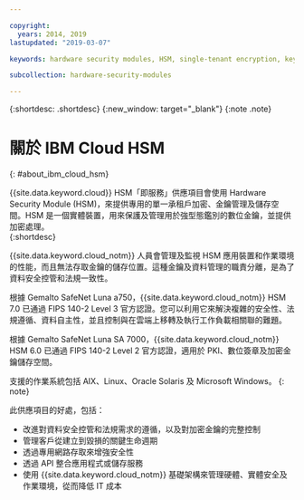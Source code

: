 ```yaml
---

copyright:
  years: 2014, 2019
lastupdated: "2019-03-07"

keywords: hardware security modules, HSM, single-tenant encryption, key management, Gemalto SafeNet Luna, FIPS certified, cryptographic, keys,

subcollection: hardware-security-modules

---
```


{:shortdesc: .shortdesc}
{:new_window: target="_blank"}
{:note .note}

# 關於 IBM Cloud HSM
{: #about_ibm_cloud_hsm}

{{site.data.keyword.cloud}} HSM「即服務」供應項目會使用 Hardware Security Module (HSM)，來提供專用的單一承租戶加密、金鑰管理及儲存空間。HSM 是一個實體裝置，用來保護及管理用於強型態鑑別的數位金鑰，並提供加密處理。  
{:shortdesc}

{{site.data.keyword.cloud_notm}} 人員會管理及監視 HSM 應用裝置和作業環境的性能，而且無法存取金鑰的儲存位置。這種金鑰及資料管理的職責分離，是為了資料安全控管和法規一致性。

根據 Gemalto SafeNet Luna a750，{{site.data.keyword.cloud_notm}} HSM 7.0 已通過 FIPS 140-2 Level 3 官方認證。您可以利用它來解決複雜的安全性、法規遵循、資料自主性，並且控制與在雲端上移轉及執行工作負載相關聯的難題。

根據 Gemalto SafeNet Luna SA 7000，{{site.data.keyword.cloud_notm}} HSM 6.0 已通過 FIPS 140-2 Level 2 官方認證，適用於 PKI、數位簽章及加密金鑰儲存空間。

支援的作業系統包括 AIX、Linux、Oracle Solaris 及 Microsoft Windows。
{: note}

此供應項目的好處，包括：

  * 改進對資料安全控管和法規需求的遵循，以及對加密金鑰的完整控制
  * 管理客戶從建立到毀損的關鍵生命週期
  * 透過專用網路存取來增強安全性
  * 透過 API 整合應用程式或儲存服務
  * 使用 {{site.data.keyword.cloud_notm}} 基礎架構來管理硬體、實體安全及作業環境，從而降低 IT 成本

